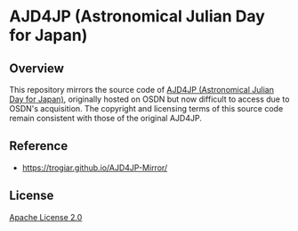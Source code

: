 #  AJD4JP (Astronomical Julian Day for Japan)

## Overview

This repository mirrors the source code of [AJD4JP (Astronomical Julian Day for Japan)](http://ajd4jp.osdn.jp/), originally hosted on OSDN but now difficult to access due to OSDN's acquisition.
The copyright and licensing terms of this source code remain consistent with those of the original AJD4JP.

## Reference

- https://trogiar.github.io/AJD4JP-Mirror/

## License

[Apache License 2.0](https://github.com/trogiar/AJD4JP-Mirror/blob/main/LICENSE)
